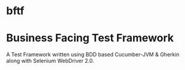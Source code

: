 # bftf
# Business Facing Test Framework
A Test Framework written using BDD based Cucumber-JVM & Gherkin along with Selenium WebDriver 2.0.
